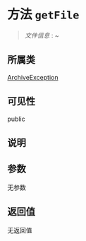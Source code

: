 # 方法 `getFile`

> *文件信息* : ~

## 所属类 

[ArchiveException](../ArchiveException.md)

## 可见性

public

## 说明



## 参数


无参数


## 返回值

无返回值
